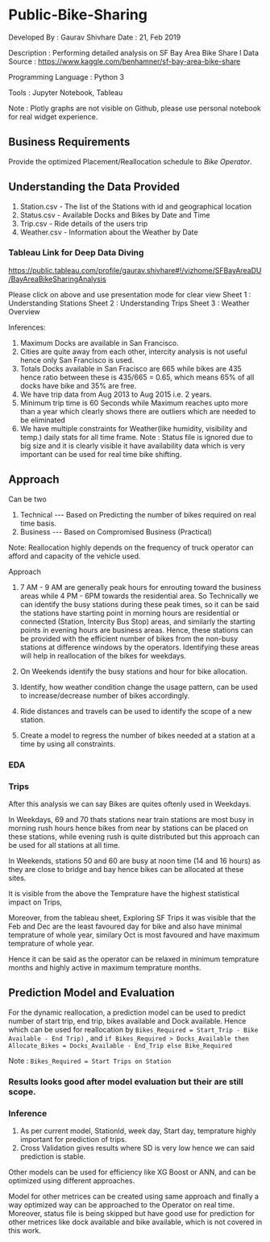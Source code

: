# Public-Bike-Sharing

Developed By : Gaurav Shivhare Date : 21, Feb 2019 

Description : Performing detailed analysis on SF Bay Area Bike Share 
l
Data Source : https://www.kaggle.com/benhamner/sf-bay-area-bike-share 

Programming Language : Python 3

Tools : Jupyter Notebook, Tableau

Note : Plotly graphs are not visible on Github, please use personal notebook for real widget experience.

## Business Requirements

Provide the optimized Placement/Reallocation schedule to *Bike Operator*.

## Understanding the Data Provided

1. Station.csv - The list of the Stations with id and geographical location
2. Status.csv - Available Docks and Bikes by Date and Time
3. Trip.csv - Ride details of the users trip
4. Weather.csv - Information about the Weather by Date

### Tableau Link for Deep Data Diving
https://public.tableau.com/profile/gaurav.shivhare#!/vizhome/SFBayAreaDU/BayAreaBikeSharingAnalysis

Please click on above and use presentation mode for clear view
Sheet 1 : Understanding Stations
Sheet 2 : Understanding Trips
Sheet 3 : Weather Overview

Inferences: 
1. Maximum Docks are available in San Francisco.
2. Cities are quite away from each other, intercity analysis is not useful hence only San Francisco is used.
3. Totals Docks available in San Fracisco are 665 while bikes are 435 hence ratio between these is 435/665 =   0.65, which means 65% of all docks have bike and 35% are free.
4. We have trip data from Aug 2013 to Aug 2015 i.e. 2 years.
5. Minimum trip time is 60 Seconds while Maximum reaches upto more than a year which clearly shows there are outliers which are needed to be eliminated
6. We have multiple constraints for Weather(like humidity, visibility and temp.) daily stats for all time frame.
Note :  Status file is ignored due to big size and it is clearly visible it have availability data which is very important can be used for real time bike shifting.


## Approach

Can be two
1. Technical --- Based on Predicting the number of bikes required on real time basis.
2. Business  --- Based on Compromised Business (Practical)

Note: Reallocation highly depends on the frequency of truck operator can afford and capacity of the vehicle used.


Approach
1. 7 AM - 9 AM are generally peak hours for enrouting toward the business areas while 4 PM - 6PM towards the residential area.
So Technically we can identify the busy stations during these peak times, so it can be said the stations have starting point in morning hours are residential or connected (Station, Intercity Bus Stop) areas, and similarly the starting points in evening hours are business areas.
Hence, these stations can be provided with the efficient number of bikes from the non-busy stations at difference windows by the operators.
Identifying these areas will help in reallocation of the bikes for weekdays.

2. On Weekends identify the busy stations and hour for bike allocation.

3. Identify, how weather condition change the usage pattern, can be used to increase/decrease number of bikes accordingly.

4. Ride distances and travels can be used to identify the scope of a new station. 

5. Create a model to regress the number of bikes needed at a station at a time by using all constraints.

### EDA

### Trips
After this analysis we can say Bikes are quites oftenly used in Weekdays.

In Weekdays, 69 and 70 thats stations near train stations are most busy in morning rush hours hence bikes from near by stations can be placed on these stations, while evening rush is quite distributed but this approach can be used for all stations at all time.

In Weekends, stations 50 and 60 are busy at noon time (14 and 16 hours) as they are close to bridge and bay hence bikes can be allocated at these sites.

It is visible from the above the Temprature have the highest statistical impact on Trips,

Moreover, from the tableau sheet, Exploring SF Trips it was visible that the Feb and Dec are the least favoured day for bike and also have minimal temprature of whole year, similary Oct is most favoured and have maximum temprature of whole year.

Hence it can be said as the operator can be relaxed in minimum temprature months and highly active in maximum temprature months.

## Prediction Model and Evaluation

For the dynamic reallocation, a prediction model can be used to predict number of start trip, end trip, bikes available and Dock available.
Hence which can be used for reallocation by `Bikes_Required = Start_Trip - Bike Available - End Trip)` ,
and `if Bikes_Required > Docks_Available then Allocate_Bikes = Docks_Available - End_Trip else Bike_Required`

Note : `Bikes_Required = Start Trips on Station` 


### Results looks good after model evaluation but their are still scope. 
### Inference
1. As per current model, StationId, week day, Start day, temprature highly important for prediction of trips.
2. Cross Validation gives results where SD is very low hence we can said prediction is stable.


Other models can be used for efficiency like XG Boost or ANN, and can be optimized using different approaches.

Model for other metrices can be created using same approach and finally a way optimized way can be approached to the Operator on real time.
Moreover, status file is being skipped but have good use for prediction for other metrices like dock available and bike available, which is not covered in this work.
